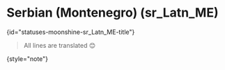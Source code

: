# Serbian (Montenegro) (sr_Latn_ME)
{id="statuses-moonshine-sr_Latn_ME-title"}


> All lines are translated 😊
>
{style="note"}
